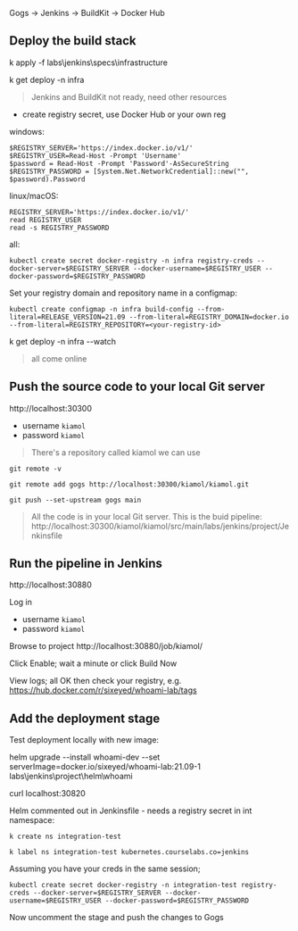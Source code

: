

Gogs -> Jenkins -> BuildKit -> Docker Hub

## Deploy the build stack


k apply -f labs\jenkins\specs\infrastructure

k get deploy -n infra

> Jenkins and BuildKit not ready, need other resources

- create registry secret, use Docker Hub or your own reg

windows:

```
$REGISTRY_SERVER='https://index.docker.io/v1/'
$REGISTRY_USER=Read-Host -Prompt 'Username'
$password = Read-Host -Prompt 'Password'-AsSecureString
$REGISTRY_PASSWORD = [System.Net.NetworkCredential]::new("", $password).Password
```

linux/macOS:

```
REGISTRY_SERVER='https://index.docker.io/v1/'
read REGISTRY_USER
read -s REGISTRY_PASSWORD
```

all:

```
kubectl create secret docker-registry -n infra registry-creds --docker-server=$REGISTRY_SERVER --docker-username=$REGISTRY_USER --docker-password=$REGISTRY_PASSWORD
```

Set your registry domain and repository name in a configmap:

```
kubectl create configmap -n infra build-config --from-literal=RELEASE_VERSION=21.09 --from-literal=REGISTRY_DOMAIN=docker.io  --from-literal=REGISTRY_REPOSITORY=<your-registry-id>
```

k get deploy -n infra --watch

> all come online

## Push the source code to your local Git server

http://localhost:30300

- username `kiamol`
- password `kiamol`

> There's a repository called kiamol we can use

```
git remote -v

git remote add gogs http://localhost:30300/kiamol/kiamol.git

git push --set-upstream gogs main
```

> All the code is in your local Git server. This is the buid pipeline: http://localhost:30300/kiamol/kiamol/src/main/labs/jenkins/project/Jenkinsfile

## Run the pipeline in Jenkins

http://localhost:30880

Log in

- username `kiamol`
- password `kiamol`

Browse to project http://localhost:30880/job/kiamol/

Click Enable; wait a minute or click Build Now

View logs; all OK then check your registry, e.g. https://hub.docker.com/r/sixeyed/whoami-lab/tags


## Add the deployment stage

Test deployment locally with new image:

helm upgrade --install whoami-dev --set serverImage=docker.io/sixeyed/whoami-lab:21.09-1 labs\jenkins\project\helm\whoami

curl localhost:30820

Helm commented out in Jenkinsfile - needs a registry secret in int namespace:

```
k create ns integration-test

k label ns integration-test kubernetes.courselabs.co=jenkins

```

Assuming you have your creds in the same session;

```
kubectl create secret docker-registry -n integration-test registry-creds --docker-server=$REGISTRY_SERVER --docker-username=$REGISTRY_USER --docker-password=$REGISTRY_PASSWORD
```

Now uncomment the stage and push the changes to Gogs

```
